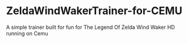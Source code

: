 # ZeldaWindWakerTrainer-for-CEMU
A simple trainer built for fun for The Legend Of Zelda Wind Waker HD running on Cemu
